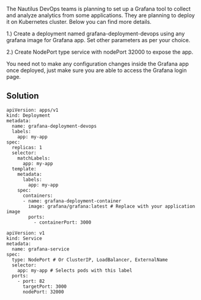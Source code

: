 The Nautilus DevOps teams is planning to set up a Grafana tool to collect and analyze analytics from some applications. They are planning to deploy it on Kubernetes cluster. Below you can find more details.



1.) Create a deployment named grafana-deployment-devops using any grafana image for Grafana app. Set other parameters as per your choice.


2.) Create NodePort type service with nodePort 32000 to expose the app.


You need not to make any configuration changes inside the Grafana app once deployed, just make sure you are able to access the Grafana login page.

## Solution

```
apiVersion: apps/v1
kind: Deployment
metadata:
  name: grafana-deployment-devops
  labels:
    app: my-app
spec:
  replicas: 1
  selector:
    matchLabels:
      app: my-app
  template:
    metadata:
      labels:
        app: my-app
    spec:
      containers:
      - name: grafana-deployment-container
        image: grafana/grafana:latest # Replace with your application image
        ports:
          - containerPort: 3000
```

```
apiVersion: v1
kind: Service
metadata:
  name: grafana-service
spec:
  type: NodePort # Or ClusterIP, LoadBalancer, ExternalName
  selector:
    app: my-app # Selects pods with this label
  ports:
    - port: 82
      targetPort: 3000
      nodePort: 32000
```

